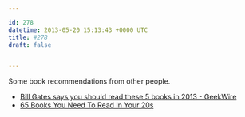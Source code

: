 ```yaml
---

id: 278
datetime: 2013-05-20 15:13:43 +0000 UTC
title: #278
draft: false


---
```


Some book recommendations from other people. 

 
 * [Bill Gates says you should read these 5 books in 2013 - GeekWire](http://www.geekwire.com/2013/yearend-reading-bill-gates-books-2012/)
 * [65 Books You Need To Read In Your 20s](http://www.buzzfeed.com/doree/books-you-need-to-read-in-your-20s)


